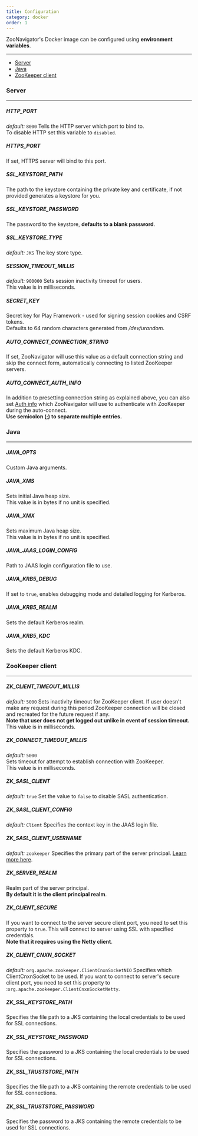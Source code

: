 ```yaml
---
title: Configuration
category: docker
order: 1
---
```


ZooNavigator's Docker image can be configured using **environment variables**.  

---

* [Server](#server)
* [Java](#java)
* [ZooKeeper client](#zookeeper-client)


### Server

---

##### HTTP_PORT
*default:* ``8000``
Tells the HTTP server which port to bind to.  
To disable HTTP set this variable to ``disabled``.


##### HTTPS_PORT
If set, HTTPS server will bind to this port.


##### SSL_KEYSTORE_PATH
The path to the keystore containing the private key and certificate, if not provided generates a keystore for you.


##### SSL_KEYSTORE_PASSWORD
The password to the keystore, **defaults to a blank password**.


##### SSL_KEYSTORE_TYPE
*default:* ``JKS``
The key store type.


##### SESSION_TIMEOUT_MILLIS
*default:* ``900000``
Sets session inactivity timeout for users.  
This value is in milliseconds.


##### SECRET_KEY
Secret key for Play Framework - used for signing session cookies and CSRF tokens.  
Defaults to 64 random characters generated from */dev/urandom*.


##### AUTO_CONNECT_CONNECTION_STRING
If set, ZooNavigator will use this value as a default connection string and skip
the connect form, automatically connecting to listed ZooKeeper servers.


##### AUTO_CONNECT_AUTH_INFO
In addition to presetting connection string as explained above, you can also
set [Auth info]({{site.baseurl}}/help/faqs/#what-should-i-fill-in-for-auth-username-and-auth-password) which ZooNavigator will use to authenticate with ZooKeeper
during the auto-connect.  
**Use semicolon (;) to separate multiple entries.**


### Java

---

##### JAVA_OPTS
Custom Java arguments.


##### JAVA_XMS
Sets initial Java heap size.  
This value is in bytes if no unit is specified.


##### JAVA_XMX
Sets maximum Java heap size.  
This value is in bytes if no unit is specified.


##### JAVA_JAAS_LOGIN_CONFIG
Path to JAAS login configuration file to use.


##### JAVA_KRB5_DEBUG
If set to ``true``, enables debugging mode and detailed logging for Kerberos.


##### JAVA_KRB5_REALM
Sets the default Kerberos realm.


##### JAVA_KRB5_KDC
Sets the default Kerberos KDC.


### ZooKeeper client

---


##### ZK_CLIENT_TIMEOUT_MILLIS
*default:* ``5000``
Sets inactivity timeout for ZooKeeper client. If user doesn't make any request during this period ZooKeeper connection will be closed and recreated for the future request if any.  
**Note that user does not get logged out unlike in event of session timeout.**  
This value is in milliseconds.


##### ZK_CONNECT_TIMEOUT_MILLIS
*default:* ``5000``  
Sets timeout for attempt to establish connection with ZooKeeper.  
This value is in milliseconds.


##### ZK_SASL_CLIENT
*default:* ``true``
Set the value to ``false`` to disable SASL authentication.


##### ZK_SASL_CLIENT_CONFIG
*default:* ``Client``
Specifies the context key in the JAAS login file.


##### ZK_SASL_CLIENT_USERNAME
*default:* ``zookeeper``
Specifies the primary part of the server principal. [Learn more here](https://zookeeper.apache.org/doc/r3.5.2-alpha/zookeeperProgrammers.html#sc_java_client_configuration).


##### ZK_SERVER_REALM
Realm part of the server principal.  
**By default it is the client principal realm**.


##### ZK_CLIENT_SECURE
If you want to connect to the server secure client port, you need to set this property to ``true``.
This will connect to server using SSL with specified credentials.  
**Note that it requires using the Netty client**.


##### ZK_CLIENT_CNXN_SOCKET
*default:* ``org.apache.zookeeper.ClientCnxnSocketNIO``
Specifies which ClientCnxnSocket to be used. If you want to connect to server's secure client port, you need to set this property to :``org.apache.zookeeper.ClientCnxnSocketNetty``.


##### ZK_SSL_KEYSTORE_PATH
Specifies the file path to a JKS containing the local credentials to be used for SSL connections.


##### ZK_SSL_KEYSTORE_PASSWORD
Specifies the password to a JKS containing the local credentials to be used for SSL connections.


##### ZK_SSL_TRUSTSTORE_PATH
Specifies the file path to a JKS containing the remote credentials to be used for SSL connections.


##### ZK_SSL_TRUSTSTORE_PASSWORD
Specifies the password to a JKS containing the remote credentials to be used for SSL connections.
